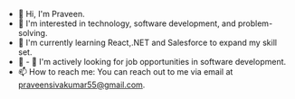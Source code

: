 
- 👋 Hi, I'm Praveen.
- 👀 I'm interested in technology, software development, and problem-solving.
- 🌱 I'm currently learning React,.NET and Salesforce  to expand my skill set.
- 💞️ - 💞️ I'm actively looking for job opportunities in software development.
- 📫 How to reach me: You can reach out to me via email at praveensivakumar55@gmail.com.



